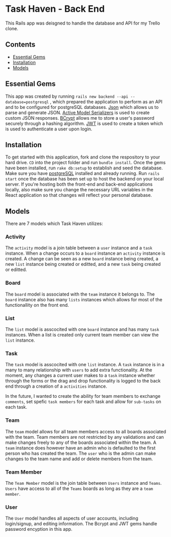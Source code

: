 # Task Haven - Back End

This Rails app was deisgned to handle the database and API for my Trello clone. 

## Contents

- [Essential Gems](#essentual-gmes)
- [Installation](#installation)
- [Models](#models)

## Essential Gems

This app was created by running ```rails new backend --api --database=postgresql``` , which prepared the application to perform as an API and to be configured for postgreSQL databases. [Json](https://github.com/flori/json) which allows us to parse and generate JSON. [Active Model Serializers](https://github.com/rails-api/active_model_serializers/tree/v0.9.3) is used to create custom JSON responses. [BCrypt](https://github.com/codahale/bcrypt-ruby) allows me to store a user's password securely through a hashing algorithm. [JWT](https://github.com/jwt/ruby-jwt/) is used to create a token which is used to authenticate a user upon login. 

## Installation 

To get started with this application, fork and clone the respository to your hard drive. ```CD``` into the project folder and run ```bundle install```. Once the gems have been installed, run ```rake db:setup``` to establish and seed the database. Make sure you have [postgreSQL](https://postgresapp.com/) installed and already running. Run ```rails start``` once the database has been set up to host the backend on your local server. If you're hosting both the front-end and back-end applications locally, also make sure you change the necessary URL variables in the React application so that changes will reflect your personal database. 

## Models

There are 7 models which Task Haven utilizes: 

### Activity 

The ```activity``` model is a join table between a ```user``` instance and a ```task``` instance. When a change occurs to a ```board``` instance an ```activity``` instance is created. A change can be seen as a new ```board``` instance being created, a new ```list``` instance being created or editted, and  a new ```task``` being created or editted.

### Board 

The ```board``` model is associated with the ```team``` instance it belongs to. The ```board``` instance also has many ```lists``` instances which allows for most of the functionallity on the front end. 

### List 

The ```list``` model is asscocited with one ```board``` instance and has many ```task``` instances. When a list is created only current team member can view the ```list``` instance. 

### Task 

The ```task``` model is asscocited with one ```list``` instance. A ```task``` instance is in a many to many relationship with ```users``` to add extra functionality. At the moment, any changes a current user makes to a ```task``` instance whether through the forms or the drag and drop functionality is logged to the back end through a creation of a ```activities``` instance. 

In the future, I wanted to create the ability for team members to exchange ```comments```, set spefic ```task members``` for each task and allow for ```sub-tasks``` on each task. 

### Team 

The ```team``` model allows for all team members access to all boards associated with the team. Team members are not restricted by any validations and can make changes freely to any of the boards associated within the team. A ```team``` instance does however have an admin who is defaulted to the first person who has created the team. The ```user``` who is the admin can make changes to the team name and add or delete members from the team. 

### Team Member

The ```Team Member``` model is the join table between ```Users``` instance and ```Teams```. ```Users``` have access to all of the ```Teams``` boards as long as they are a ```team member```. 

### User 

The ```User``` model handles all aspects of user accounts, including login/signup, and editing information. The Bcrypt and JWT gems handle password encyption in this app. 
